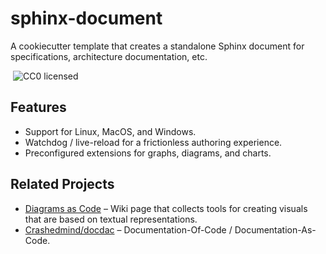 # sphinx-document

A cookiecutter template that creates
a standalone Sphinx document for specifications, architecture documentation, etc.

 ![CC0 licensed](http://img.shields.io/badge/license-CC0-red.svg)


## Features

 * Support for Linux, MacOS, and Windows.
 * Watchdog / live-reload for a frictionless authoring experience.
 * Preconfigured extensions for graphs, diagrams, and charts.


## Related Projects

* [Diagrams as Code](https://github.com/jhermann/jhermann.github.io/wiki/Diagrams-as-Code) – Wiki page that collects tools for creating visuals that are based on textual representations.
* [Crashedmind/docdac](https://github.com/Crashedmind/docdac#readme) –  Documentation-Of-Code / Documentation-As-Code.
